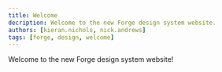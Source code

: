 ```yaml
---
title: Welcome
decription: Welcome to the new Forge design system website.
authors: [kieran.nichols, nick.andrews]
tags: [forge, design, welcome]
---
```


Welcome to the new Forge design system website!
